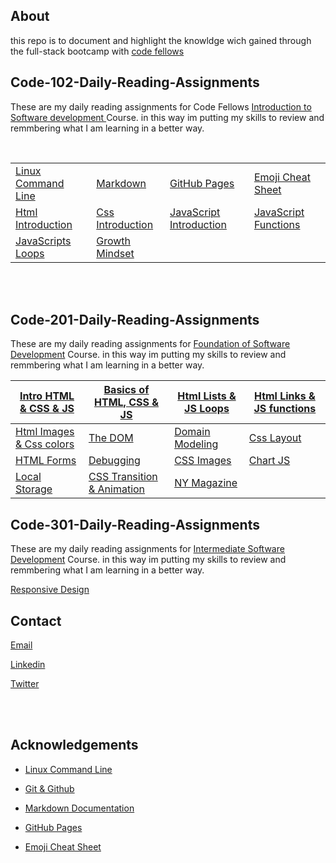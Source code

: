 ## About

this repo is to document and highlight the knowldge wich gained through the full-stack bootcamp with [code fellows](https://www.codefellows.org/)

## Code-102-Daily-Reading-Assignments

These are my daily reading assignments for Code Fellows [Introduction to Software development ](https://asac.ltuc.com/courses/code-102-intro-to-software-development/) Course. in this way im putting my skills to review and remmbering what I am learning in a better way.

<br>

|                                                                                                       |                                                                                                |                                                                                                   |                                                                                                    |
| ----------------------------------------------------------------------------------------------------- | ---------------------------------------------------------------------------------------------- | ------------------------------------------------------------------------------------------------- | -------------------------------------------------------------------------------------------------- |
| [Linux Command Line](https://ibrahimbanat.github.io/Reading-Notes/code102-readings/theCodersComputer) | [Markdown](https://ibrahimbanat.github.io/Reading-Notes/code102-readings/Markdown)             | [GitHub Pages](https://pages.github.com/)                                                         | [Emoji Cheat Sheet](https://github.com/ikatyang/emoji-cheat-sheet/blob/master/README.md)           |
| [Html Introduction](https://ibrahimbanat.github.io/Reading-Notes/code102-readings/Html-intro)         | [Css Introduction](https://ibrahimbanat.github.io/Reading-Notes/code102-readings/Intro-css)    | [JavaScript Introduction](https://ibrahimbanat.github.io/Reading-Notes/code102-readings/JS-Intro) | [JavaScript Functions](https://ibrahimbanat.github.io/Reading-Notes/code102-readings/js-functions) |
| [JavaScripts Loops](https://ibrahimbanat.github.io/Reading-Notes/code102-readings/operator-loops)     | [Growth Mindset](https://ibrahimbanat.github.io/Reading-Notes/code102-readings/growth-mindset) |

<br><br>

## Code-201-Daily-Reading-Assignments

These are my daily reading assignments for [Foundation of Software Development](https://asac.ltuc.com/courses/code-201-foundations-of-software-development/) Course. in this way im putting my skills to review and remmbering what I am learning in a better way.

| [Intro HTML & CSS & JS](https://ibrahimbanat.github.io/Reading-Notes/Code%20201%20-%20Foundations%20of%20Software%20Development/class-01)    | [Basics of HTML, CSS & JS](https://ibrahimbanat.github.io/Reading-Notes/Code%20201%20-%20Foundations%20of%20Software%20Development/class-02)   | [Html Lists & JS Loops](https://ibrahimbanat.github.io/Reading-Notes/Code%20201%20-%20Foundations%20of%20Software%20Development/class-03) | [Html Links & JS functions](https://ibrahimbanat.github.io/Reading-Notes/Code%20201%20-%20Foundations%20of%20Software%20Development/class-04) |
| -------------------------------------------------------------------------------------------------------------------------------------------- | ---------------------------------------------------------------------------------------------------------------------------------------------- | ----------------------------------------------------------------------------------------------------------------------------------------- | --------------------------------------------------------------------------------------------------------------------------------------------- |
| [Html Images & Css colors](https://ibrahimbanat.github.io/Reading-Notes/Code%20201%20-%20Foundations%20of%20Software%20Development/class-05) | [The DOM](https://ibrahimbanat.github.io/Reading-Notes/Code%20201%20-%20Foundations%20of%20Software%20Development/class-06)                    | [Domain Modeling](https://ibrahimbanat.github.io/Reading-Notes/Code%20201%20-%20Foundations%20of%20Software%20Development/class-07)       | [Css Layout](https://ibrahimbanat.github.io/Reading-Notes/Code%20201%20-%20Foundations%20of%20Software%20Development/class-08)                |
| [HTML Forms](https://ibrahimbanat.github.io/Reading-Notes/Code%20201%20-%20Foundations%20of%20Software%20Development/class-09)               | [Debugging](https://ibrahimbanat.github.io/Reading-Notes/Code%20201%20-%20Foundations%20of%20Software%20Development/class-10)                  | [CSS Images](https://ibrahimbanat.github.io/Reading-Notes/Code%20201%20-%20Foundations%20of%20Software%20Development/class-11)            | [Chart JS](https://ibrahimbanat.github.io/Reading-Notes/Code%20201%20-%20Foundations%20of%20Software%20Development/class-12)                  |
| [Local Storage](https://ibrahimbanat.github.io/Reading-Notes/Code%20201%20-%20Foundations%20of%20Software%20Development/class-13)<br>        | [CSS Transition & Animation](https://ibrahimbanat.github.io/Reading-Notes/Code%20201%20-%20Foundations%20of%20Software%20Development/class-14) | [NY Magazine](https://ibrahimbanat.github.io/Reading-Notes/Code%20201%20-%20Foundations%20of%20Software%20Development/class-14b)          |

## Code-301-Daily-Reading-Assignments

These are my daily reading assignments for [Intermediate Software Development](https://www.codefellows.org/courses/code-301/intermediate-software-development/) Course. in this way im putting my skills to review and remmbering what I am learning in a better way.

[Responsive Design](https://ibrahimbanat.github.io/Reading-Notes/Code%20201%20-%20Foundations%20of%20Software%20Development/class-14b)

## Contact

[Email](Ibrahim.banat.97@gmail.com)

[Linkedin](https://www.linkedin.com/in/ibrahim-banat)
<br>

[Twitter](https://twitter.com/ibr_ba6)

<br>
<br>

## Acknowledgements

- [Linux Command Line](https://ryanstutorials.net/linuxtutorial/commandline.php)
- [Git & Github](https://blog.udemy.com/git-tutorial-a-comprehensive-guide/#1)

- [Markdown Documentation](https://www.markdownguide.org/getting-started)

- [GitHub Pages](https://pages.github.com/)

- [Emoji Cheat Sheet](https://github.com/ikatyang/emoji-cheat-sheet/blob/master/README.md)
